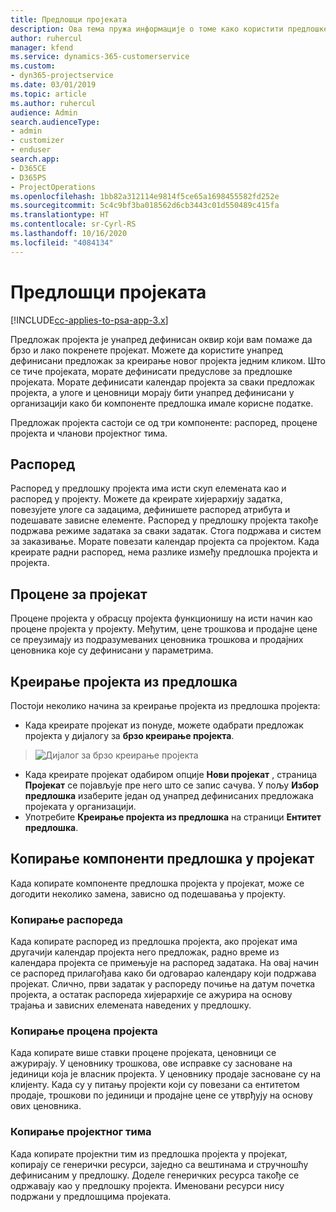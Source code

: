 ```yaml
---
title: Предлошци пројеката
description: Ова тема пружа информације о томе како користити предлошке пројекта за брзо подешавање пројекта.
author: ruhercul
manager: kfend
ms.service: dynamics-365-customerservice
ms.custom:
- dyn365-projectservice
ms.date: 03/01/2019
ms.topic: article
ms.author: ruhercul
audience: Admin
search.audienceType:
- admin
- customizer
- enduser
search.app:
- D365CE
- D365PS
- ProjectOperations
ms.openlocfilehash: 1bb82a312114e9814f5ce65a1698455582fd252e
ms.sourcegitcommit: 5c4c9bf3ba018562d6cb3443c01d550489c415fa
ms.translationtype: HT
ms.contentlocale: sr-Cyrl-RS
ms.lasthandoff: 10/16/2020
ms.locfileid: "4084134"
---
```

# <a name="project-templates"></a>Предлошци пројеката 

[!INCLUDE[cc-applies-to-psa-app-3.x](../includes/cc-applies-to-psa-app-3x.md)]

Предложак пројекта је унапред дефинисан оквир који вам помаже да брзо и лако покренете пројекат. Можете да користите унапред дефинисани предложак за креирање новог пројекта једним кликом. Што се тиче пројеката, морате дефинисати предуслове за предлошке пројеката. Морате дефинисати календар пројекта за сваки предложак пројекта, а улоге и ценовници морају бити унапред дефинисани у организацији како би компоненте предлошка имале корисне податке.

Предложак пројекта састоји се од три компоненте: распоред, процене пројекта и чланови пројектног тима.

## <a name="schedule"></a>Распоред

Распоред у предлошку пројекта има исти скуп елемената као и распоред у пројекту. Можете да креирате хијерархију задатка, повезујете улоге са задацима, дефинишете распоред атрибута и подешавате зависне елементе. Распоред у предлошку пројекта такође подржава режиме задатака за сваки задатак. Стога подржава и систем за заказивање. Морате повезати календар пројекта са пројектом. Када креирате радни распоред, нема разлике између предлошка пројекта и пројекта.

## <a name="project-estimates"></a>Процене за пројекат

Процене пројекта у обрасцу пројекта функционишу на исти начин као процене пројекта у пројекту. Међутим, цене трошкова и продајне цене се преузимају из подразумеваних ценовника трошкова и продајних ценовника које су дефинисани у параметрима.

## <a name="creating-a-project-from-a-template"></a>Креирање пројекта из предлошка
 
Постоји неколико начина за креирање пројекта из предлошка пројекта:

- Када креирате пројекат из понуде, можете одабрати предложак пројекта у дијалогу за **брзо креирање пројекта**.

> ![Дијалог за брзо креирање пројекта](media/project-11.png)

- Када креирате пројекат одабиром опције **Нови пројекат** , страница **Пројекат** се појављује пре него што се запис сачува. У пољу **Избор предлошка** изаберите један од унапред дефинисаних предложака пројеката у организацији.
- Употребите **Креирање пројекта из предлошка** на страници **Ентитет предлошка**.

## <a name="copying-components-of-template-to-project"></a>Копирање компоненти предлошка у пројекат

Када копирате компоненте предлошка пројекта у пројекат, може се догодити неколико замена, зависно од подешавања у пројекту.

### <a name="copying-the-schedule"></a>Копирање распореда

Када копирате распоред из предлошка пројекта, ако пројекат има другачији календар пројекта него предложак, радно време из календара пројекта се примењује на распоред задатака. На овај начин се распоред прилагођава како би одговарао календару који подржава пројекат. Слично, први задатак у распореду почиње на датум почетка пројекта, а остатак распореда хијерархије се ажурира на основу трајања и зависних елемената наведених у предлошку. 

### <a name="copying-project-estimates"></a>Копирање процена пројекта 

Када копирате више ставки процене пројеката, ценовници се ажурирају. У ценовнику трошкова, ове исправке су засноване на јединици која је власник пројекта. У ценовнику продаје засноване су на клијенту. Када су у питању пројекти који су повезани са ентитетом продаје, трошкови по јединици и продајне цене се утврђују на основу ових ценовника.

### <a name="copying-a-project-team"></a>Копирање пројектног тима

Када копирате пројектни тим из предлошка пројекта у пројекат, копирају се генерички ресурси, заједно са вештинама и стручношћу дефинисаним у предлошку. Доделе генеричких ресурса такође се одржавају као у предлошку пројекта. Именовани ресурси нису подржани у предлошцима пројеката.
